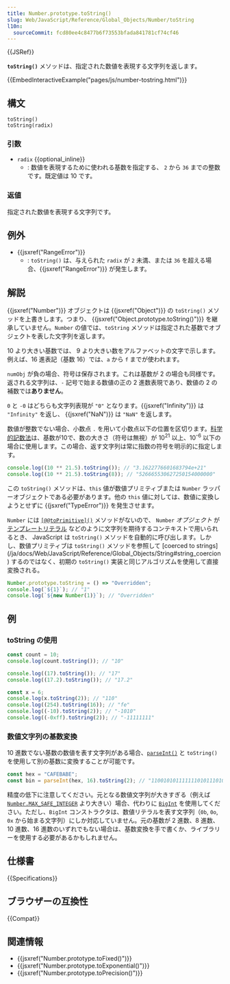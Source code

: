 ```yaml
---
title: Number.prototype.toString()
slug: Web/JavaScript/Reference/Global_Objects/Number/toString
l10n:
  sourceCommit: fcd80ee4c8477b6f73553bfada841781cf74cf46
---
```


{{JSRef}}

**`toString()`** メソッドは、指定された数値を表現する文字列を返します。

{{EmbedInteractiveExample("pages/js/number-tostring.html")}}

## 構文

```js-nolint
toString()
toString(radix)
```

### 引数

- `radix` {{optional_inline}}
  - : 数値を表現するために使われる基数を指定する、 `2` から `36` までの整数です。既定値は 10 です。

### 返値

指定された数値を表現する文字列です。

## 例外

- {{jsxref("RangeError")}}
  - : `toString()` は、与えられた `radix` が `2` 未満、または `36` を超える場合、{{jsxref("RangeError")}} が発生します。

## 解説

{{jsxref("Number")}} オブジェクトは {{jsxref("Object")}} の `toString()` メソッドを上書きします。つまり、 {{jsxref("Object.prototype.toString()")}} を継承していません。`Number` の値では、`toString` メソッドは指定された基数でオブジェクトを表した文字列を返します。

10 より大きい基数では、 9 より大きい数をアルファベットの文字で示します。例えば、16 進表記（基数 16）では、`a` から `f` までが使われます。

`numObj` が負の場合、符号は保存されます。これは基数が 2 の場合も同様です。返される文字列は、`-` 記号で始まる数値の正の 2 進数表現であり、数値の 2 の補数では**ありません**。

`0` と `-0` はどちらも文字列表現が `"0"` となります。{{jsxref("Infinity")}} は `"Infinity"` を返し、 {{jsxref("NaN")}} は `"NaN"` を返します。

数値が整数でない場合、小数点 `.` を用いて小数点以下の位置を区切ります。[科学的記数法](/ja/docs/Web/JavaScript/Reference/Lexical_grammar#指数)は、基数が10で、数の大きさ（符号は無視）が 10<sup>21</sup> 以上、10<sup>-6</sup> 以下の場合に使用します。この場合、返す文字列は常に指数の符号を明示的に指定します。

```js
console.log((10 ** 21.5).toString()); // "3.1622776601683794e+21"
console.log((10 ** 21.5).toString(8)); // "526665530627250154000000"
```

この `toString()` メソッドは、`this` 値が数値プリミティブまたは `Number` ラッパーオブジェクトである必要があります。他の `this` 値に対しては、数値に変換しようとせずに {{jsxref("TypeError")}} を発生させます。

`Number` には [`[@@toPrimitive]()`](/ja/docs/Web/JavaScript/Reference/Global_Objects/Symbol/toPrimitive) メソッドがないので、 `Number` _オブジェクト_ が[テンプレートリテラル](/ja/docs/Web/JavaScript/Reference/Template_literals) などのように文字列を期待するコンテキストで用いられるとき、 JavaScript は `toString()` メソッドを自動的に呼び出します。しかし、数値プリミティブは `toString()` メソッドを参照して [coerced to strings] (/ja/docs/Web/JavaScript/Reference/Global_Objects/String#string_coercion) するのではなく、初期の `toString()` 実装と同じアルゴリズムを使用して直接変換される。

```js
Number.prototype.toString = () => "Overridden";
console.log(`${1}`); // "1"
console.log(`${new Number(1)}`); // "Overridden"
```

## 例

### toString の使用

```js
const count = 10;
console.log(count.toString()); // "10"

console.log((17).toString()); // "17"
console.log((17.2).toString()); // "17.2"

const x = 6;
console.log(x.toString(2)); // "110"
console.log((254).toString(16)); // "fe"
console.log((-10).toString(2)); // "-1010"
console.log((-0xff).toString(2)); // "-11111111"
```

### 数値文字列の基数変換

10 進数でない基数の数値を表す文字列がある場合、[`parseInt()`](/ja/docs/Web/JavaScript/Reference/Global_Objects/parseInt) と `toString()` を使用して別の基数に変換することが可能です。

```js
const hex = "CAFEBABE";
const bin = parseInt(hex, 16).toString(2); // "11001010111111101011101010111110"
```

精度の低下に注意してください。元となる数値文字列が大きすぎる（例えば [`Number.MAX_SAFE_INTEGER`](/ja/docs/Web/JavaScript/Reference/Global_Objects/Number/MAX_SAFE_INTEGER) より大きい）場合、代わりに [`BigInt`](/ja/docs/Web/JavaScript/Reference/Global_Objects/BigInt/BigInt) を使用してください。ただし、`BigInt` コンストラクタは、数値リテラルを表す文字列（`0b`, `0o`, `0x` から始まる文字列）にしか対応していません。元の基数が 2 進数、8 進数、10 進数、16 進数のいずれでもない場合は、基数変換を手で書くか、ライブラリーを使用する必要があるかもしれません。

## 仕様書

{{Specifications}}

## ブラウザーの互換性

{{Compat}}

## 関連情報

- {{jsxref("Number.prototype.toFixed()")}}
- {{jsxref("Number.prototype.toExponential()")}}
- {{jsxref("Number.prototype.toPrecision()")}}
